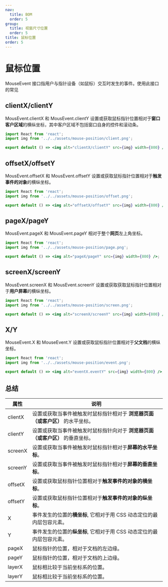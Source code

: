 ```yaml
---
nav:
  title: BOM
  order: 5
group:
  title: 视窗尺寸位置
  order: 5
title: 鼠标位置
order: 5
---
```


# 鼠标位置

MouseEvent 接口指用户与指针设备（如鼠标）交互时发生的事件。使用此接口的常见

## clientX/clientY

MousEvent.clientX 和 MousEvent.clientY 设置或获取鼠标指针位置相对于**窗口客户区域**的横纵坐标，其中客户区域不包括窗口自身的控件和滚动条。

```jsx | inline
import React from 'react';
import img from '../../assets/mouse-position/client.png';

export default () => <img alt="clientX/clientY" src={img} width={800} />;
```

## offsetX/offsetY

MousEvent.offsetX 和 MousEvent.offsetY 设置或获取鼠标指针位置相对于**触发事件的对象**的横纵坐标。

```jsx | inline
import React from 'react';
import img from '../../assets/mouse-position/offset.png';

export default () => <img alt="offsetX/offsetY" src={img} width={800} />;
```

## pageX/pageY

MousEvent.pageX 和 MousEvent.pageY 相对于整个**网页**左上角坐标。

```jsx | inline
import React from 'react';
import img from '../../assets/mouse-position/page.png';

export default () => <img alt="pageX/pageY" src={img} width={800} />;
```

## screenX/screenY

MousEvent.screenX 和 MousEvent.screenY 设置或获取获取鼠标指针位置相对于**用户屏幕**的横纵坐标。

```jsx | inline
import React from 'react';
import img from '../../assets/mouse-position/screen.png';

export default () => <img alt="screenX/screenY" src={img} width={800} />;
```

## X/Y

MouseEvent.X 和 MouseEvent.Y 设置或获取鼠标指针位置相对于**父文档**的横纵坐标。

```jsx | inline
import React from 'react';
import img from '../../assets/mouse-position/event.png';

export default () => <img alt="eventX.eventY" src={img} width={800} />;
```

## 总结

| 属性    | 说明                                                                           |
| ------- | ------------------------------------------------------------------------------ |
| clientX | 设置或获取当事件被触发时鼠标指针相对于 **浏览器页面（或客户区）** 的水平坐标。 |
| clientY | 设置或获取当事件被触发时鼠标指针向对于 **浏览器页面（或客户区）** 的垂直坐标。 |
| screenX | 设置或获取当事件被触发时鼠标指针相对于**屏幕的水平坐标**。                     |
| screenY | 设置或获取当事件被触发时鼠标指针相对于**屏幕的垂直坐标**。                     |
| offsetX | 设置或获取鼠标指针位置相对于**触发事件的对象的横坐标**。                       |
| offsetY | 设置或获取鼠标指针位置相对于**触发事件的对象的纵坐标**。                       |
| X       | 事件发生的位置的**横坐标**, 它相对于用 CSS 动态定位的最内层包容元素。          |
| Y       | 事件发生的位置的**纵坐标**, 它相对于用 CSS 动态定位的最内层包容元素。          |
| pageX   | 鼠标指针的位置，相对于文档的左边缘。                                           |
| pageY   | 鼠标指针的位置，相对于文档的上边缘。                                           |
| layerX  | 鼠标相比较于当前坐标系的位置。                                                 |
| layerY  | 鼠标相比较于当前坐标系的位置。                                                 |
